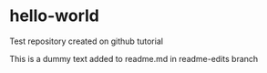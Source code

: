 # hello-world
Test repository created on github tutorial

This is a dummy text added to readme.md in readme-edits branch
